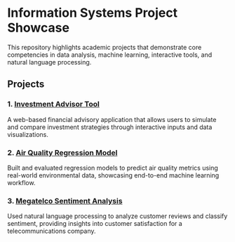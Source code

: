 # Information Systems Project Showcase

This repository highlights academic projects that demonstrate core competencies in data analysis, machine learning, interactive tools, and natural language processing.

## Projects

### 1. [Investment Advisor Tool](./investment_advisor_tool)
A web-based financial advisory application that allows users to simulate and compare investment strategies through interactive inputs and data visualizations.

### 2. [Air Quality Regression Model](./air_quality_regression_model)
Built and evaluated regression models to predict air quality metrics using real-world environmental data, showcasing end-to-end machine learning workflow.

### 3. [Megatelco Sentiment Analysis](./megatelco_sentiment_analysis)
Used natural language processing to analyze customer reviews and classify sentiment, providing insights into customer satisfaction for a telecommunications company.
